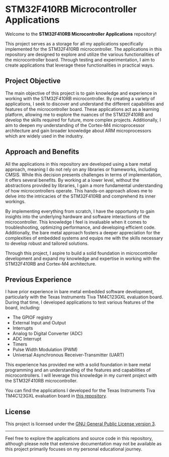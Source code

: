 # STM32F410RB Microcontroller Applications

Welcome to the **STM32F410RB Microcontroller Applications** repository!

This project serves as a storage for all my applications specifically implemented for the STM32F410RB microcontroller.
The applications in this repository are designed to explore and utilize the various functionalities of the microcontroller board.
Through testing and experimentation, I aim to create applications that leverage these functionalities in practical ways.

## Project Objective

The main objective of this project is to gain knowledge and experience in working with the STM32F410RB microcontroller.
By creating a variety of applications, I seek to discover and understand the different capabilities and features of the microcontroller board.
These applications act as a learning platform, allowing me to explore the nuances of the STM32F410RB and develop the skills required for future,
more complex projects. Additionally, I aim to deepen my understanding of the Cortex-M4 microprocessor architecture and gain broader knowledge
about ARM microprocessors which are widely used in the industry.

## Approach and Benefits

All the applications in this repository are developed using a bare metal approach, meaning I do not rely on any libraries or frameworks, including CMSIS.
While this decision presents challenges in terms of implementation, it offers several benefits. By working at a lower level, without the abstractions provided
by libraries, I gain a more fundamental understanding of how microcontrollers operate. This hands-on approach allows me to delve into the intricacies of
the STM32F410RB and comprehend its inner workings.

By implementing everything from scratch, I have the opportunity to gain insights into the underlying hardware and software interactions of the microcontroller.
This knowledge I feel is invaluable when it comes to troubleshooting, optimizing performance, and developing efficient code. Additionally, the bare metal approach
fosters a deeper appreciation for the complexities of embedded systems and equips me with the skills necessary to develop robust and tailored solutions.

Through this project, I aspire to build a solid foundation in microcontroller development and expand my knowledge and expertise in working
with the STM32F410RB and Cortex-M4 architecture.

## Previous Experience

I have prior experience in bare metal embedded software development, particularly with the Texas Instruments Tiva TM4C123GXL evaluation board. 
During that time, I developed applications to test various features of the board, including:

- The GPIOF registry
- External Input and Output
- Interrupts
- Analog to Digital Converter (ADC)
- ADC Interrupt
- Timers
- Pulse Width Modulation (PWM)
- Universal Asynchronous Receiver-Transmitter (UART)

This experience has provided me with a solid foundation in bare metal programming and an understanding of the features and capabilities of microcontrollers. 
I will leverage this knowledge in my current project with the STM32F410RB microcontroller.

You can find the applications I developed for the Texas Instruments Tiva TM4C123GXL evaluation board in [this repository](https://github.com/hmongom/TM4C_Starting_applications).

## License

This project is licensed under the [GNU General Public License version 3](./LICENSE).

---

Feel free to explore the applications and source code in this repository, although please note that extensive documentation may not be available
as this project primarily focuses on my personal educational journey.

